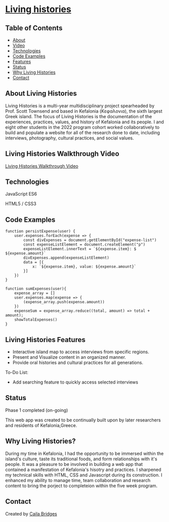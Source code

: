 # [Living histories](https://www.imaginarycountry.org/www_09/726/Index.html)

## Table of Contents
* [About](#about-living-histories)
* [Video](#living-histories-walkthrough-video)
* [Technologies](#technologies)
* [Code Examples](#code-examples)
* [Features](#living-histories-features)
* [Status](#status)
* [Why Living Histories](#why-living-histories)
* [Contact](#contact)

## About Living Histories
Living Histories is a multi-year multidisciplinary project spearheaded by Prof. Scott Townsend and based in Kefalonia (Κεφαλονια), the sixth largest Greek island. The focus of Living Histories is the documentation of the experiences, practices, values, and history of Kefalonia and its people. I and eight other students in the 2022 program cohort worked collaboratively to build and populate a website for all of the research done to date, including interviews, photography, cultural practices, and social values.

## Living Histories Walkthrough Video
[Living Histories Walkthrough Video](https://youtu.be/nrF-XjUx4oI)

## Technologies
JavaScript ES6

HTML5 / CSS3


## Code Examples

```
function persistExpense(user) {
    user.expenses.forEach(expense => {
        const divExpenses = document.getElementById("expense-list")
        const expenseListElement = document.createElement("p")
        expenseListElement.innerText = `${expense.item}: $ ${expense.amount}`
        divExpenses.append(expenseListElement)
        data = [{
            x: `${expense.item}, value: ${expense.amount}`
        }]
    })
}
```
```
function sumExpenses(user){
    expense_array = []
    user.expenses.map(expense => {
        (expense_array.push(expense.amount))
    })
    expenseSum = expense_array.reduce((total, amount) => total + amount);
    showTotalExpenses()
}
```
## Living Histories Features
* Interactive island map to access interviews from specific regions.
* Present and Visualize content in an organized manner.
* Provide oral histories and cultural practices for all generations. 


To-Do List:
* Add searching feature to quickly access selected interviews

## Status
Phase 1 completed (on-going)

This web app was created to be continually built upon by later researchers and residents of Kefalonia,Greece.

## Why Living Histories?
During my time in Kefalonia, I had the opportunity to be immersed within the island's culture, taste its traditional foods, and form relationships with it's people. It was a pleasure to be involved in building a web app that contained a manifestation of Kefalonia's hisotry and practices. I sharpened my technical skills with HTML, CSS and Javascript during its construction. I enhanced my ability to manage time, team collaboration and research content to bring the porject to completeion within the five week program.

## Contact
Created by [Caila Bridges](https://www.linkedin.com/feed/)
